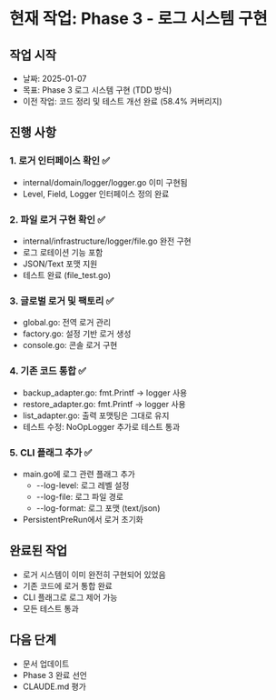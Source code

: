 # 현재 작업: Phase 3 - 로그 시스템 구현

## 작업 시작
- 날짜: 2025-01-07
- 목표: Phase 3 로그 시스템 구현 (TDD 방식)
- 이전 작업: 코드 정리 및 테스트 개선 완료 (58.4% 커버리지)

## 진행 사항
### 1. 로거 인터페이스 확인 ✅
- internal/domain/logger/logger.go 이미 구현됨
- Level, Field, Logger 인터페이스 정의 완료

### 2. 파일 로거 구현 확인 ✅
- internal/infrastructure/logger/file.go 완전 구현
- 로그 로테이션 기능 포함
- JSON/Text 포맷 지원
- 테스트 완료 (file_test.go)

### 3. 글로벌 로거 및 팩토리 ✅
- global.go: 전역 로거 관리
- factory.go: 설정 기반 로거 생성
- console.go: 콘솔 로거 구현

### 4. 기존 코드 통합 ✅
- backup_adapter.go: fmt.Printf → logger 사용
- restore_adapter.go: fmt.Printf → logger 사용
- list_adapter.go: 출력 포맷팅은 그대로 유지
- 테스트 수정: NoOpLogger 추가로 테스트 통과

### 5. CLI 플래그 추가 ✅
- main.go에 로그 관련 플래그 추가
  - --log-level: 로그 레벨 설정
  - --log-file: 로그 파일 경로
  - --log-format: 로그 포맷 (text/json)
- PersistentPreRun에서 로거 초기화

## 완료된 작업
- 로거 시스템이 이미 완전히 구현되어 있었음
- 기존 코드에 로거 통합 완료
- CLI 플래그로 로그 제어 가능
- 모든 테스트 통과

## 다음 단계
- 문서 업데이트
- Phase 3 완료 선언
- CLAUDE.md 평가